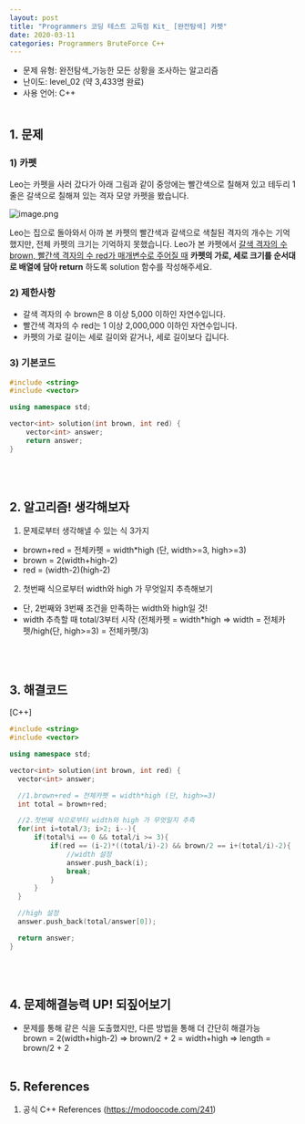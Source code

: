 ```yaml
---
layout: post
title: "Programmers 코딩 테스트 고득점 Kit_ [완전탐색] 카펫"
date: 2020-03-11
categories: Programmers BruteForce C++
---
```


- 문제 유형: 완전탐색_가능한 모든 상황을 조사하는 알고리즘
- 난이도: level_02 (약 3,433명 완료)
- 사용 언어: C++ <br/><br/>

## 1. 문제
### 1) 카펫   
Leo는 카펫을 사러 갔다가 아래 그림과 같이 중앙에는 빨간색으로 칠해져 있고 테두리 1줄은 갈색으로 칠해져 있는 격자 모양 카펫을 봤습니다.<br/>

<img src="https://grepp-programmers.s3.amazonaws.com/files/ybm/7c94563a35/2ff27ac9-97d0-43a9-9cf8-a344b8e7912e.png" title alt="image.png">

Leo는 집으로 돌아와서 아까 본 카펫의 빨간색과 갈색으로 색칠된 격자의 개수는 기억했지만, 전체 카펫의 크기는 기억하지 못했습니다. Leo가 본 카펫에서 <u>갈색 격자의 수 brown, 빨간색 격자의 수 red가 매개변수로 주어질 때</u> **카펫의 가로, 세로 크기를 순서대로 배열에 담아 return** 하도록 solution 함수를 작성해주세요.
<br/>

### 2) 제한사항   
- 갈색 격자의 수 brown은 8 이상 5,000 이하인 자연수입니다.
- 빨간색 격자의 수 red는 1 이상 2,000,000 이하인 자연수입니다.
- 카펫의 가로 길이는 세로 길이와 같거나, 세로 길이보다 깁니다.

### 3) 기본코드
```c++
#include <string>
#include <vector>

using namespace std;

vector<int> solution(int brown, int red) {
    vector<int> answer;
    return answer;
}
```
<br/><br/>

## 2. 알고리즘! 생각해보자
1) 문제로부터 생각해낼 수 있는 식 3가지
  - brown+red = 전체카펫 = width*high (단, width>=3, high>=3)
  - brown = 2(width+high-2)
  - red = (width-2)(high-2)

2) 첫번째 식으로부터 width와 high 가 무엇일지 추측해보기
  - 단, 2번째와 3번째 조건을 만족하는 width와 high일 것!
  - width 추측할 때 total/3부터 시작 (전체카펫 = width*high => width = 전체카펫/high(단, high>=3) = 전체카펫/3)

<br/><br/>

## 3. 해결코드
[C++]<br/>

```c++
#include <string>
#include <vector>

using namespace std;

vector<int> solution(int brown, int red) {
  vector<int> answer;

  //1.brown+red = 전체카펫 = width*high (단, high>=3)
  int total = brown+red;

  //2.첫번째 식으로부터 width와 high 가 무엇일지 추측
  for(int i=total/3; i>2; i--){
      if(total%i == 0 && total/i >= 3){
          if(red == (i-2)*((total/i)-2) && brown/2 == i+(total/i)-2){
              //width 설정
              answer.push_back(i);
              break;
          }            
      }
  }    

  //high 설정
  answer.push_back(total/answer[0]);

  return answer;
}
```
<br/><br/>

## 4. 문제해결능력 UP! 되짚어보기
- 문제를 통해 같은 식을 도출했지만, 다른 방법을 통해 더 간단히 해결가능
  <br/>brown = 2(width+high-2) => brown/2 + 2 = width+high => length = brown/2 + 2
<br/><br/>

## 5. References
1) 공식 C++ References (<https://modoocode.com/241>)
<br/><br/>
